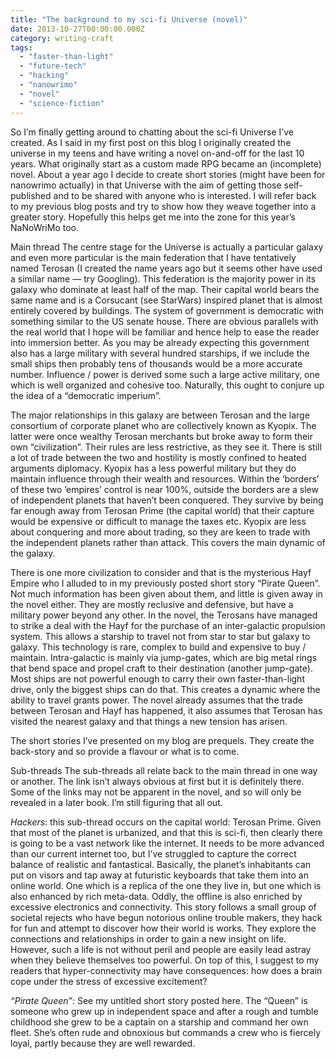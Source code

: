 ```yaml
---
title: "The background to my sci-fi Universe (novel)"
date: 2013-10-27T00:00:00.000Z
category: writing-craft
tags:
  - "faster-than-light"
  - "future-tech"
  - "hacking"
  - "nanowrimo"
  - "novel"
  - "science-fiction"
---
```


So I’m finally getting around to chatting about the sci-fi Universe I’ve created. As I said in my first post on this blog I originally created the universe in my teens and have writing a novel on-and-off for the last 10 years. What originally start as a custom made RPG became an (incomplete) novel. About a year ago I decide to create short stories (might have been for nanowrimo actually) in that Universe with the aim of getting those self-published and to be shared with anyone who is interested. I will refer back to my previous blog posts and try to show how they weave together into a greater story. Hopefully this helps get me into the zone for this year’s NaNoWriMo too.

Main thread
The centre stage for the Universe is actually a particular galaxy and even more particular is the main federation that I have tentatively named Terosan (I created the name years ago but it seems other have used a similar name — try Googling). This federation is the majority power in its galaxy who dominate at least half of the map. Their capital world bears the same name and is a Corsucant (see StarWars) inspired planet that is almost entirely covered by buildings. The system of government is democratic with something similar to the US senate house. There are obvious parallels with the real world that I hope will be familiar and hence help to ease the reader into immersion better. As you may be already expecting this government also has a large military with several hundred starships, if we include the small ships then probably tens of thousands would be a more accurate number. Influence / power is derived some such a large active military, one which is well organized and cohesive too. Naturally, this ought to conjure up the idea of a “democratic imperium”.

The major relationships in this galaxy are between Terosan and the large consortium of corporate planet who are collectively known as Kyopix. The latter were once wealthy Terosan merchants but broke away to form their own “civilization”. Their rules are less restrictive, as they see it. There is still a lot of trade between the two and hostility is mostly confined to heated arguments diplomacy. Kyopix has a less powerful military but they do maintain influence through their wealth and resources. Within the ‘borders’ of these two ’empires’ control is near 100%, outside the borders are a slew of independent planets that haven’t been conquered. They survive by being far enough away from Terosan Prime (the capital world) that their capture would be expensive or difficult to manage the taxes etc. Kyopix are less about conquering and more about trading, so they are keen to trade with the independent planets rather than attack. This covers the main dynamic of the galaxy.

There is one more civilization to consider and that is the mysterious Hayf Empire who I alluded to in my previously posted short story “Pirate Queen”. Not much information has been given about them, and little is given away in the novel either. They are mostly reclusive and defensive, but have a military power beyond any other. In the novel, the Terosans have managed to strike a deal with the Hayf for the purchase of an inter-galactic propulsion system. This allows a starship to travel not from star to star but galaxy to galaxy. This technology is rare, complex to build and expensive to buy / maintain. Intra-galactic is mainly via jump-gates, which are big metal rings that bend space and propel craft to their destination (another jump-gate). Most ships are not powerful enough to carry their own faster-than-light drive, only the biggest ships can do that. This creates a dynamic where the ability to travel grants power. The novel already assumes that the trade between Terosan and Hayf has happened, it also assumes that Terosan has visited the nearest galaxy and that things a new tension has arisen.

The short stories I’ve presented on my blog are prequels. They create the back-story and so provide a flavour or what is to come.

Sub-threads
The sub-threads all relate back to the main thread in one way or another. The link isn’t always obvious at first but it is definitely there. Some of the links may not be apparent in the novel, and so will only be revealed in a later book. I’m still figuring that all out.

*Hackers*: this sub-thread occurs on the capital world: Terosan Prime. Given that most of the planet is urbanized, and that this is sci-fi, then clearly there is going to be a vast network like the internet. It needs to be more advanced than our current internet too, but I’ve struggled to capture the correct balance of realistic and fantastical. Basically, the planet’s inhabitants can put on visors and tap away at futuristic keyboards that take them into an online world. One which is a replica of the one they live in, but one which is also enhanced by rich meta-data. Oddly, the offline is also enriched by excessive electronics and connectivity. This story follows a small group of societal rejects who have begun notorious online trouble makers, they hack for fun and attempt to discover how their world is works. They explore the connections and relationships in order to gain a new insight on life. However, such a life is not without peril and people are easily lead astray when they believe themselves too powerful. On top of this, I suggest to my readers that hyper-connectivity may have consequences: how does a brain cope under the stress of excessive excitement?

*“Pirate Queen”*: See my untitled short story posted here. The “Queen” is someone who grew up in independent space and after a rough and tumble childhood she grew to be a captain on a starship and command her own fleet. She’s often rude and obnoxious but commands a crew who is fiercely loyal, partly because they are well rewarded.
